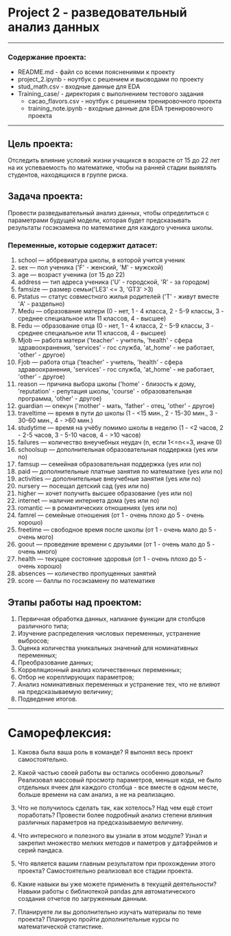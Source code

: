 # Project 2 - разведовательный анализ данных

----
### Содержание проекта:
* README.md - файл со всеми пояснениями к проекту
* project_2.ipynb - ноутбук с решением и выоводами по проекту
* stud_math.csv - входные данные для EDA
* Training_case/ - директория с выполнением тестового задания
    * cacao_flavors.csv - ноутбук с решением тренировочного проекта
    * training_note.ipynb - входные данные для EDA тренировочного проекта
----

## Цель проекта:
Отследить влияние условий жизни учащихся в возрасте от 15 до 22 лет на их успеваемость по математике, чтобы на ранней стадии выявлять студентов, находящихся в группе риска.


## Задача проекта:
Провести разведывательный анализ данных, чтобы определиться с параметрами будущей модели, которая будет предсказывать результаты госэкзамена по математике для каждого ученика школы.


### Переменные, которые содержит датасет:

1. school — аббревиатура школы, в которой учится ученик
2. sex — пол ученика ('F' - женский, 'M' - мужской)
3. age — возраст ученика (от 15 до 22)
4. address — тип адреса ученика ('U' - городской, 'R' - за городом)
5. famsize — размер семьи('LE3' <= 3, 'GT3' >3)
6. Pstatus — статус совместного жилья родителей ('T' - живут вместе 'A' - раздельно)
7. Medu — образование матери (0 - нет, 1 - 4 класса, 2 - 5-9 классы, 3 - среднее специальное или 11 классов, 4 - высшее)
8. Fedu — образование отца (0 - нет, 1 - 4 класса, 2 - 5-9 классы, 3 - среднее специальное или 11 классов, 4 - высшее)
9. Mjob — работа матери ('teacher' - учитель, 'health' - сфера здравоохранения, 'services' - гос служба, 'at_home' - не работает, 'other' - другое)
10. Fjob — работа отца ('teacher' - учитель, 'health' - сфера здравоохранения, 'services' - гос служба, 'at_home' - не работает, 'other' - другое)
11. reason — причина выбора школы ('home' - близость к дому, 'reputation' - репутация школы, 'course' - образовательная программа, 'other' - другое)
12. guardian — опекун ('mother' - мать, 'father' - отец, 'other' - другое)
13. traveltime — время в пути до школы (1 - <15 мин., 2 - 15-30 мин., 3 - 30-60 мин., 4 - >60 мин.)
14. studytime — время на учёбу помимо школы в неделю (1 - <2 часов, 2 - 2-5 часов, 3 - 5-10 часов, 4 - >10 часов)
15. failures — количество внеучебных неудач (n, если 1<=n<=3, иначе 0)
16. schoolsup — дополнительная образовательная поддержка (yes или no)
17. famsup — семейная образовательная поддержка (yes или no)
18. paid — дополнительные платные занятия по математике (yes или no)
19. activities — дополнительные внеучебные занятия (yes или no)
20. nursery — посещал детский сад (yes или no)
21. higher — хочет получить высшее образование (yes или no)
22. internet — наличие интернета дома (yes или no)
23. romantic — в романтических отношениях (yes или no)
24. famrel — семейные отношения (от 1 - очень плохо до 5 - очень хорошо)
25. freetime — свободное время после школы (от 1 - очень мало до 5 - очень мого)
26. goout — проведение времени с друзьями (от 1 - очень мало до 5 - очень много)
27. health — текущее состояние здоровья (от 1 - очень плохо до 5 - очень хорошо)
28. absences — количество пропущенных занятий
29. score — баллы по госэкзамену по математике


## Этапы работы над проектом:
1. Первичная обработка данных, напиание функции для столбцов различного типа;
2. Изучение распределения числовых переменных, устранение выбросов;
3. Оценка количества уникальных значений для номинативных переменных;
4. Преобразование данных;
5. Корреляционный анализ количественных переменных;
6. Отбор не кореллирующих параметров;
7. Анализ номинативных переменных и устранение тех, что не влияют на предсказываемую величину;
8. Подведение итогов.


----

# Саморефлексия:

1. Какова была ваша роль в команде?
Я выпонял весь проект самостоятельно.

2. Какой частью своей работы вы остались особенно довольны?
Реализовал массовый просмотр параметров, меньше кода, не было отдельных ячеек для каждого столбца - все вместе в одном месте, больше времени на сам анализ, а не на реализацию.

3. Что не получилось сделать так, как хотелось? Над чем ещё стоит поработать?
Провести более подробный анализ степени влияния различных параметров на предсказываемую величину.

4. Что интересного и полезного вы узнали в этом модуле?
Узнал и закрепил множество мелких методов и паметров у датафреймов и серий пандаса.

5. Что является вашим главным результатом при прохождении этого проекта?
Самостоятельно реализовал все стадии проекта.

6. Какие навыки вы уже можете применить в текущей деятельности?
Навыки работы с библиотекой pandas для автоматического создания отчетов по загруженным данным.

7. Планируете ли вы дополнительно изучать материалы по теме проекта?
Планирую пройти дополнительные курсы по математической статистике.
